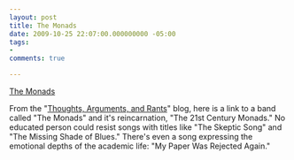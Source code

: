 ```yaml
---
layout: post
title: The Monads
date: 2009-10-25 22:07:00.000000000 -05:00
tags:
- 
comments: true

---
```

<p><a href="http://people.umass.edu/phil511/monads/">The Monads</a>
<div class="link_description">
<p>From the "<a href="http://tar.weatherson.org/">Thoughts, Arguments, and Rants</a>" blog, here is a link to a band called "The Monads" and it's reincarnation, "The 21st Century Monads." No educated person could resist songs with titles like "The Skeptic Song" and "The Missing Shade of Blues." There's even a song expressing the emotional depths of the academic life: "My Paper Was Rejected Again."</p>
</div>
